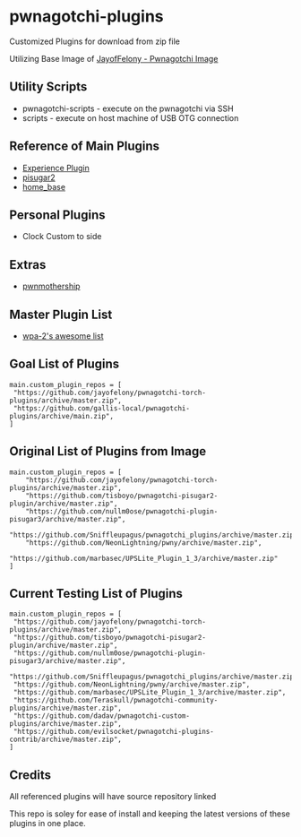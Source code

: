 # pwnagotchi-plugins

Customized Plugins for download from zip file

Utilizing Base Image of [JayofFelony - Pwnagotchi Image](https://github.com/jayofelony/pwnagotchi)

## Utility Scripts

* pwnagotchi-scripts - execute on the pwnagotchi via SSH
* scripts - execute on host machine of USB OTG connection

## Reference of Main Plugins

- [Experience Plugin](https://github.com/GaelicThunder/Experience-Plugin-Pwnagotchi)
- [pisugar2](https://github.com/tisboyo/pwnagotchi-pisugar2-plugin)
- [home_base](https://github.com/troystauffer/home_base)

## Personal Plugins

- Clock Custom to side
  
## Extras

- [pwnmothership](https://github.com/ad/pwnmothership)

## Master Plugin List

- [wpa-2's awesome list](https://github.com/wpa-2/pwnagotchi-plugins)

## Goal List of Plugins

```
main.custom_plugin_repos = [
 "https://github.com/jayofelony/pwnagotchi-torch-plugins/archive/master.zip",
 "https://github.com/gallis-local/pwnagotchi-plugins/archive/main.zip",
]
```

## Original List of Plugins from Image

```
main.custom_plugin_repos = [
    "https://github.com/jayofelony/pwnagotchi-torch-plugins/archive/master.zip",
    "https://github.com/tisboyo/pwnagotchi-pisugar2-plugin/archive/master.zip",
    "https://github.com/nullm0ose/pwnagotchi-plugin-pisugar3/archive/master.zip",
    "https://github.com/Sniffleupagus/pwnagotchi_plugins/archive/master.zip",
    "https://github.com/NeonLightning/pwny/archive/master.zip",
    "https://github.com/marbasec/UPSLite_Plugin_1_3/archive/master.zip"
]
```

## Current Testing List of Plugins

```
main.custom_plugin_repos = [
 "https://github.com/jayofelony/pwnagotchi-torch-plugins/archive/master.zip",
 "https://github.com/tisboyo/pwnagotchi-pisugar2-plugin/archive/master.zip",
 "https://github.com/nullm0ose/pwnagotchi-plugin-pisugar3/archive/master.zip",
 "https://github.com/Sniffleupagus/pwnagotchi_plugins/archive/master.zip",
 "https://github.com/NeonLightning/pwny/archive/master.zip",
 "https://github.com/marbasec/UPSLite_Plugin_1_3/archive/master.zip",
 "https://github.com/Teraskull/pwnagotchi-community-plugins/archive/master.zip",
 "https://github.com/dadav/pwnagotchi-custom-plugins/archive/master.zip",
 "https://github.com/evilsocket/pwnagotchi-plugins-contrib/archive/master.zip",
]
```

## Credits

All referenced plugins will have source repository linked

This repo is soley for ease of install and keeping the latest versions of these plugins in one place.



